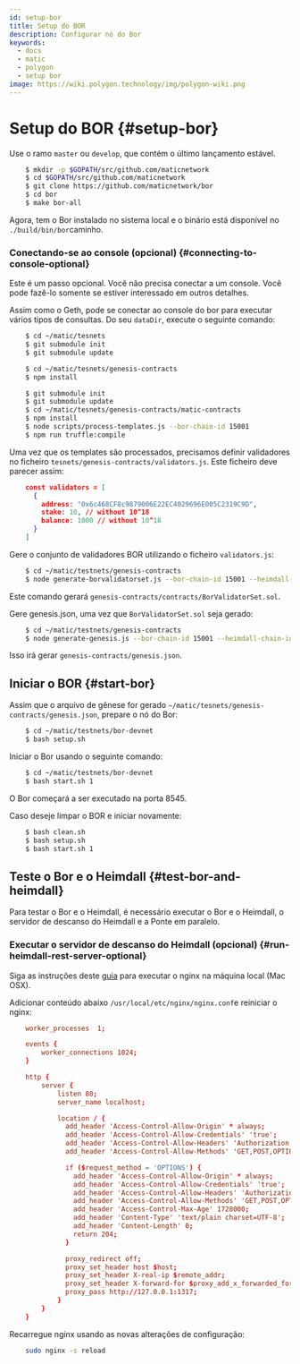 ```yaml
---
id: setup-bor
title: Setup do BOR
description: Configurar nó do Bor
keywords:
  - docs
  - matic
  - polygon
  - setup bor
image: https://wiki.polygon.technology/img/polygon-wiki.png
---
```


# Setup do BOR {#setup-bor}

Use o ramo `master` ou `develop`, que contém o último lançamento estável.

```bash
    $ mkdir -p $GOPATH/src/github.com/maticnetwork
    $ cd $GOPATH/src/github.com/maticnetwork
    $ git clone https://github.com/maticnetwork/bor
    $ cd bor
    $ make bor-all
```

Agora, tem o Bor instalado no sistema local e o binário está disponível no `./build/bin/bor`caminho.

### Conectando-se ao console (opcional) {#connecting-to-console-optional}

Este é um passo opcional. Você não precisa conectar a um console. Você pode fazê-lo somente se estiver interessado em outros detalhes.

Assim como o Geth, pode se conectar ao console do bor para executar vários tipos de consultas. Do seu `dataDir`, execute o seguinte comando:

```bash
    $ cd ~/matic/tesnets
    $ git submodule init
    $ git submodule update

    $ cd ~/matic/tesnets/genesis-contracts
    $ npm install

    $ git submodule init
    $ git submodule update
    $ cd ~/matic/tesnets/genesis-contracts/matic-contracts
    $ npm install
    $ node scripts/process-templates.js --bor-chain-id 15001
    $ npm run truffle:compile
```

Uma vez que os templates são processados, precisamos definir validadores no ficheiro `tesnets/genesis-contracts/validators.js`. Este ficheiro deve parecer assim:

```json
    const validators = [
      {
        address: "0x6c468CF8c9879006E22EC4029696E005C2319C9D",
        stake: 10, // without 10^18
        balance: 1000 // without 10^18
      }
    ]
```

Gere o conjunto de validadores BOR utilizando o ficheiro `validators.js`:

```bash
    $ cd ~/matic/testnets/genesis-contracts
    $ node generate-borvalidatorset.js --bor-chain-id 15001 --heimdall-chain-id heimdall-P5rXwg
```

Este comando gerará `genesis-contracts/contracts/BorValidatorSet.sol`.

Gere genesis.json, uma vez que `BorValidatorSet.sol` seja gerado:

```bash
    $ cd ~/matic/testnets/genesis-contracts
    $ node generate-genesis.js --bor-chain-id 15001 --heimdall-chain-id heimdall-P5rXwg
```

Isso irá gerar `genesis-contracts/genesis.json`.

## Iniciar o BOR {#start-bor}

Assim que o arquivo de gênese for gerado `~/matic/tesnets/genesis-contracts/genesis.json`, prepare o nó do Bor:

```bash
    $ cd ~/matic/testnets/bor-devnet
    $ bash setup.sh
```

Iniciar o Bor usando o seguinte comando:

```bash
    $ cd ~/matic/testnets/bor-devnet
    $ bash start.sh 1
```

O Bor começará a ser executado na porta 8545.

Caso deseje limpar o BOR e iniciar novamente:

```bash
    $ bash clean.sh
    $ bash setup.sh
    $ bash start.sh 1
```

## Teste o Bor e o Heimdall {#test-bor-and-heimdall}

Para testar o Bor e o Heimdall, é necessário executar o Bor e o Heimdall, o servidor de descanso do Heimdall e a Ponte em paralelo.

### Executar o servidor de descanso do Heimdall (opcional) {#run-heimdall-rest-server-optional}

Siga as instruções deste [guia](https://kirillplatonov.com/2017/11/12/simple_reverse_proxy_on_mac_with_nginx/) para executar o nginx na máquina local (Mac OSX).

Adicionar conteúdo abaixo `/usr/local/etc/nginx/nginx.conf`e reiniciar o nginx:

```conf
    worker_processes  1;

    events {
        worker_connections 1024;
    }

    http {
        server {
            listen 80;
            server_name localhost;

            location / {
              add_header 'Access-Control-Allow-Origin' * always;
              add_header 'Access-Control-Allow-Credentials' 'true';
              add_header 'Access-Control-Allow-Headers' 'Authorization,Accept,Origin,DNT,X-CustomHeader,Keep-Alive,User-Agent,X-Requested-With,If-Modified-Since,Cache-Control,Content-Type,Content-Range,Range';
              add_header 'Access-Control-Allow-Methods' 'GET,POST,OPTIONS,PUT,DELETE,PATCH';

              if ($request_method = 'OPTIONS') {
                add_header 'Access-Control-Allow-Origin' * always;
                add_header 'Access-Control-Allow-Credentials' 'true';
                add_header 'Access-Control-Allow-Headers' 'Authorization,Accept,Origin,DNT,X-CustomHeader,Keep-Alive,User-Agent,X-Requested-With,If-Modified-Since,Cache-Control,Content-Type,Content-Range,Range';
                add_header 'Access-Control-Allow-Methods' 'GET,POST,OPTIONS,PUT,DELETE,PATCH';
                add_header 'Access-Control-Max-Age' 1728000;
                add_header 'Content-Type' 'text/plain charset=UTF-8';
                add_header 'Content-Length' 0;
                return 204;
              }

              proxy_redirect off;
              proxy_set_header host $host;
              proxy_set_header X-real-ip $remote_addr;
              proxy_set_header X-forward-for $proxy_add_x_forwarded_for;
              proxy_pass http://127.0.0.1:1317;
            }
        }
    }
```

Recarregue nginx usando as novas alterações de configuração:

```bash
    sudo nginx -s reload
```
